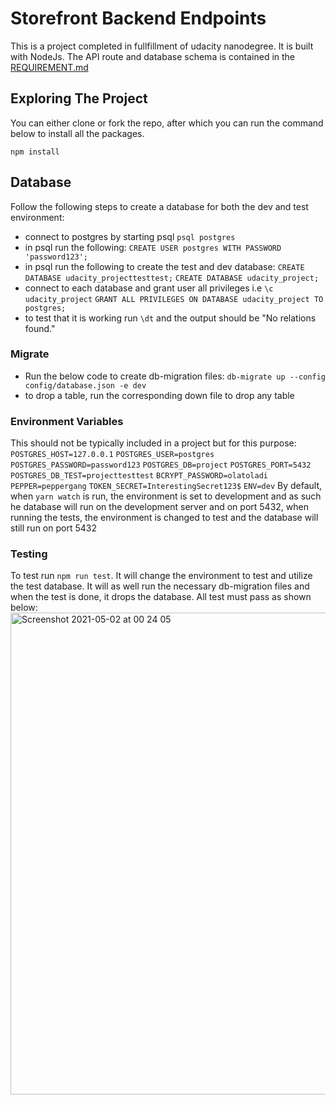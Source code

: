# Storefront Backend Endpoints
This is a project completed in fullfillment of udacity nanodegree. It is built with NodeJs. The API route and database schema is contained in the [REQUIREMENT.md](https://github.com/AhhEagle/storefront_api/blob/main/REQUIREMENTS.md)

## Exploring The Project

You can either clone or fork the repo, after which you can run the command below to install all the packages.

`npm install`

## Database
Follow the following steps to create a database for both the dev and test environment:
- connect to postgres  by starting psql `psql postgres`
- in psql run the following:
    `CREATE USER postgres WITH PASSWORD 'password123';`
- in psql run the following to create the test and dev database:
    `CREATE DATABASE udacity_projecttesttest;`
    `CREATE DATABASE udacity_project;`
- connect to each database and grant user all privileges i.e
    `\c udacity_project`
    `GRANT ALL PRIVILEGES ON DATABASE udacity_project TO postgres;`
- to test that it is working run `\dt` and the output should be "No relations found." 
### Migrate
- Run the below code to create db-migration files: 
        `db-migrate up --config config/database.json -e dev`
- to drop a table, run the corresponding down file to drop any table

### Environment Variables
This should not be typically included in a project but for this purpose:
     `POSTGRES_HOST=127.0.0.1`
     `POSTGRES_USER=postgres`
     `POSTGRES_PASSWORD=password123`
     `POSTGRES_DB=project`
     `POSTGRES_PORT=5432`
     `POSTGRES_DB_TEST=projecttesttest`
     `BCRYPT_PASSWORD=olatoladi` 
     `PEPPER=peppergang`
     `TOKEN_SECRET=InterestingSecret123$`
     `ENV=dev`
 By default, when `yarn watch` is run, the environment is set to development and as such he database will run on the development server and on port 5432, when running the tests, the environment is changed to test and the database will still run on port 5432
     
 ### Testing
 To test run `npm run test`. It will change the environment to test and utilize the test database. It will as well run the necessary db-migration files and when the test is done, it drops the database. All test must pass as shown below:
 <img width="771" alt="Screenshot 2021-05-02 at 00 24 05" src="https://user-images.githubusercontent.com/24871973/116797382-22024300-aadd-11eb-8e32-e5037be069ae.png">




